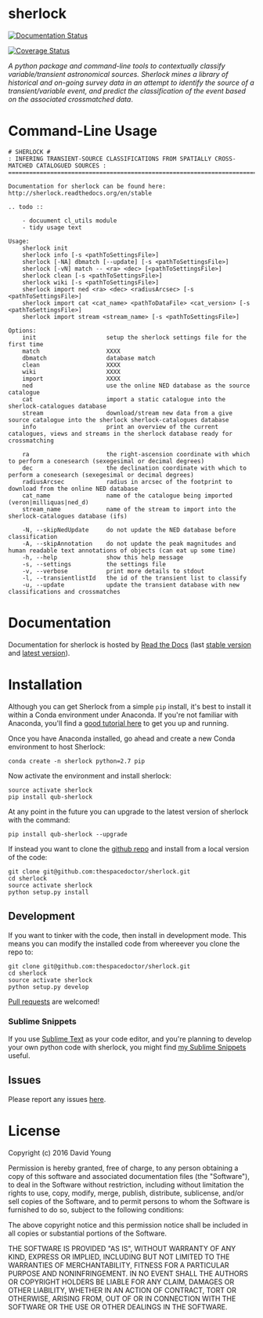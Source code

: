 sherlock
========

[![Documentation Status](https://readthedocs.org/projects/qub-sherlock/badge/)](http://qub-sherlock.readthedocs.io/en/latest/?badge)

[![Coverage Status](https://cdn.rawgit.com/thespacedoctor/sherlock/master/coverage.svg)](https://cdn.rawgit.com/thespacedoctor/sherlock/master/htmlcov/index.html)

*A python package and command-line tools to contextually classify
variable/transient astronomical sources. Sherlock mines a library of
historical and on-going survey data in an attempt to identify the source
of a transient/variable event, and predict the classification of the
event based on the associated crossmatched data*.

Command-Line Usage
==================

    # SHERLOCK #
    : INFERING TRANSIENT-SOURCE CLASSIFICATIONS FROM SPATIALLY CROSS-MATCHED CATALOGUED SOURCES :
    =============================================================================================

    Documentation for sherlock can be found here: http://sherlock.readthedocs.org/en/stable

    .. todo ::

        - docuument cl_utils module
        - tidy usage text

    Usage:
        sherlock init
        sherlock info [-s <pathToSettingsFile>]
        sherlock [-NA] dbmatch [--update] [-s <pathToSettingsFile>]
        sherlock [-vN] match -- <ra> <dec> [<pathToSettingsFile>] 
        sherlock clean [-s <pathToSettingsFile>]
        sherlock wiki [-s <pathToSettingsFile>]
        sherlock import ned <ra> <dec> <radiusArcsec> [-s <pathToSettingsFile>]
        sherlock import cat <cat_name> <pathToDataFile> <cat_version> [-s <pathToSettingsFile>]
        sherlock import stream <stream_name> [-s <pathToSettingsFile>]

    Options:
        init                    setup the sherlock settings file for the first time
        match                   XXXX
        dbmatch                 database match
        clean                   XXXX
        wiki                    XXXX
        import                  XXXX
        ned                     use the online NED database as the source catalogue
        cat                     import a static catalogue into the sherlock-catalogues database
        stream                  download/stream new data from a give source catalogue into the sherlock sherlock-catalogues database
        info                    print an overview of the current catalogues, views and streams in the sherlock database ready for crossmatching

        ra                      the right-ascension coordinate with which to perform a conesearch (sexegesimal or decimal degrees)
        dec                     the declination coordinate with which to perform a conesearch (sexegesimal or decimal degrees)
        radiusArcsec            radius in arcsec of the footprint to download from the online NED database
        cat_name                name of the catalogue being imported (veron|milliquas|ned_d)                          
        stream_name             name of the stream to import into the sherlock-catalogues database (ifs)

        -N, --skipNedUpdate     do not update the NED database before classification
        -A, --skipAnnotation    do not update the peak magnitudes and human readable text annotations of objects (can eat up some time)
        -h, --help              show this help message
        -s, --settings          the settings file
        -v, --verbose           print more details to stdout
        -l, --transientlistId   the id of the transient list to classify
        -u, --update            update the transient database with new classifications and crossmatches

Documentation
=============

Documentation for sherlock is hosted by [Read the
Docs](http://sherlock.readthedocs.org/en/stable/) (last [stable
version](http://sherlock.readthedocs.org/en/stable/) and [latest
version](http://sherlock.readthedocs.org/en/latest/)).

Installation
============

Although you can get Sherlock from a simple `pip` install, it's best to
install it within a Conda environment under Anaconda. If you're not
familiar with Anaconda, you'll find a [good tutorial
here](http://psweb.mp.qub.ac.uk/dry//blog/2017/10/04/An-Astronomer's-Guide-to-dotstar-Conda.html)
to get you up and running.

Once you have Anaconda installed, go ahead and create a new Conda
environment to host Sherlock:

    conda create -n sherlock python=2.7 pip

Now activate the environment and install sherlock:

    source activate sherlock
    pip install qub-sherlock

At any point in the future you can upgrade to the latest version of
sherlock with the command:

    pip install qub-sherlock --upgrade

If instead you want to clone the [github
repo](https://github.com/thespacedoctor/sherlock) and install from a
local version of the code:

    git clone git@github.com:thespacedoctor/sherlock.git
    cd sherlock
    source activate sherlock
    python setup.py install

Development
-----------

If you want to tinker with the code, then install in development mode.
This means you can modify the installed code from whereever you clone
the repo to:

    git clone git@github.com:thespacedoctor/sherlock.git
    cd sherlock
    source activate sherlock
    python setup.py develop

[Pull requests](https://github.com/thespacedoctor/sherlock/pulls) are
welcomed!

### Sublime Snippets

If you use [Sublime Text](https://www.sublimetext.com/) as your code
editor, and you're planning to develop your own python code with
sherlock, you might find [my Sublime
Snippets](https://github.com/thespacedoctor/sherlock-Sublime-Snippets)
useful.

Issues
------

Please report any issues
[here](https://github.com/thespacedoctor/sherlock/issues).

License
=======

Copyright (c) 2016 David Young

Permission is hereby granted, free of charge, to any person obtaining a
copy of this software and associated documentation files (the
"Software"), to deal in the Software without restriction, including
without limitation the rights to use, copy, modify, merge, publish,
distribute, sublicense, and/or sell copies of the Software, and to
permit persons to whom the Software is furnished to do so, subject to
the following conditions:

The above copyright notice and this permission notice shall be included
in all copies or substantial portions of the Software.

THE SOFTWARE IS PROVIDED "AS IS", WITHOUT WARRANTY OF ANY KIND, EXPRESS
OR IMPLIED, INCLUDING BUT NOT LIMITED TO THE WARRANTIES OF
MERCHANTABILITY, FITNESS FOR A PARTICULAR PURPOSE AND NONINFRINGEMENT.
IN NO EVENT SHALL THE AUTHORS OR COPYRIGHT HOLDERS BE LIABLE FOR ANY
CLAIM, DAMAGES OR OTHER LIABILITY, WHETHER IN AN ACTION OF CONTRACT,
TORT OR OTHERWISE, ARISING FROM, OUT OF OR IN CONNECTION WITH THE
SOFTWARE OR THE USE OR OTHER DEALINGS IN THE SOFTWARE.
